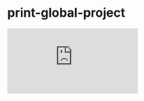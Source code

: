 # print-global-project
![alt text](https://github.com/shahriar19921/print-global-project/blob/0c094a8fc107f7ab595d62d3166fe372b822d60a/document.html)
